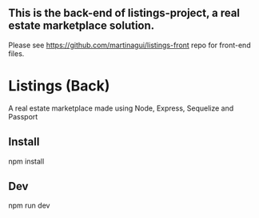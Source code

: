 ## This is the back-end of listings-project, a real estate marketplace solution.
Please see https://github.com/martinagui/listings-front repo for front-end files.

# Listings (Back)
 A real estate marketplace made using Node, Express, Sequelize and Passport


## Install
npm install

## Dev
npm run dev
